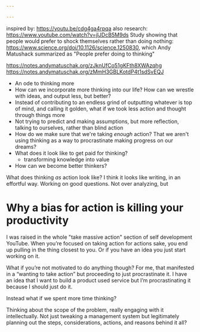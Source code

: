 ```yaml
---

---
```

inspired by: https://youtu.be/cdg4ga4rpqa
also research: https://www.youtube.com/watch?v=jlJDcB5M9ds
Study showing that people would prefer to shock themselves rather than doing nothing: https://www.science.org/doi/10.1126/science.1250830, which Andy Matushack summarized as "People prefer doing to thinking"

https://notes.andymatuschak.org/zJknUfCo51gKFth8XWAzqhg
https://notes.andymatuschak.org/zMmH3GBLKotdP4t1sdSvEQJ


- An ode to thinking more
- How can we incorporate more thinking into our life? How can we wrestle with ideas, and output less, but better?
- Instead of contributing to an endless grind of outputting whatever is top of mind, and calling it golden, what if we took less action and thought through things more
- Not trying to predict and making assumptions, but more reflection, talking to ourselves, rather than blind action
- How do we make sure that we're taking *enough* action? That we aren't using thinking as a way to procrastinate making progress on our dreams?
- What does it look like to get paid for thinking?
	- transforming knowledge into value
- How can we become better thinkers?

What does thinking *as* action look like? I think it looks like writing, in an effortful way. Working on good questions. Not over analyzing, but 

# **Why a bias for action is killing your productivity**
I was raised in the whole "take massive action" section of self development YouTube. When you’re focused on taking action for actions sake, you end up pulling in the thing closest to you. Or if you have an idea you just start working on it. 

What if you’re not motivated to do anything though? For me, that manifested in a “wanting to take action” but proceeding to just procrastinate it. I have an idea that I want to build a product used service but I’m procrastinating it because I should just do it.   

Instead what if we spent more time thinking? 

Thinking about the scope of the problem, really engaging with it intellectually. Not just tweaking a management system but legitimately planning out the steps, considerations, actions, and reasons behind it all?